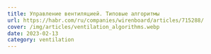 ```yaml
---
title: Управление вентиляцией. Типовые алгоритмы
url: https://habr.com/ru/companies/wirenboard/articles/715288/
cover: /img/articles/ventilation_algorithms.webp
date: 2023-02-13
category: ventilation
---
```

